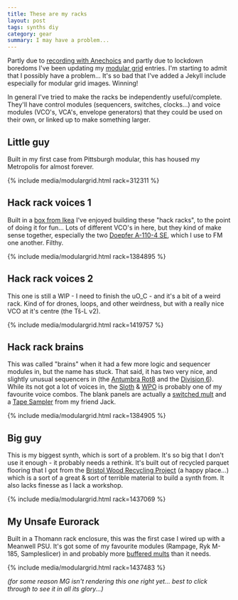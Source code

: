 ```yaml
---
title: These are my racks
layout: post
tags: synths diy
category: gear
summary: I may have a problem...
---
```


Partly due to [recording with Anechoics](https://anechoics.uk/recordings/2020/10/11/Album.html) and partly due to lockdown boredoms I've been updating my [modular grid](https://www.modulargrid.net/) entries. I'm starting to admit that I possibly have a problem... It's so bad that I've added a Jekyll include especially for modular grid images. Winning!

In general I've tried to make the racks be independently useful/complete. They'll have control modules (sequencers, switches, clocks...) and voice modules (VCO's, VCA's, envelope generators) that they could be used on their own, or linked up to make something larger.

## Little guy

Built in my first case from Pittsburgh modular, this has housed my Metropolis for almost forever.  

{% include media/modulargrid.html rack=312311 %}

## Hack rack voices 1

Built in a [box from Ikea](https://anechoics.uk/gear/2020/05/17/Second-mini-gig-rig.html) I've enjoyed building these "hack racks", to the point of doing it for fun... Lots of different VCO's in here, but they kind of make sense together, especially the two [Doepfer A-110-4 SE](https://www.modulargrid.net/e/doepfer-a-110-4-se), which I use to FM one another. Filthy.

{% include media/modulargrid.html rack=1384895 %}

## Hack rack voices 2

This one is still a WIP - I need to finish the uO_C -  and it's a bit of a weird rack. Kind of for drones, loops, and other weirdness, but with a really nice VCO at it's centre (the Tš-L v2).

{% include media/modulargrid.html rack=1419757 %}

## Hack rack brains

This was called "brains" when it had a few more logic and sequencer modules in, but the name has stuck. That said, it has two very nice, and slightly unusual sequencers in (the [Antumbra Rot8](https://www.modulargrid.net/e/antumbra-rot8) and the [Division 6](https://www.modulargrid.net/e/division-6-dual-mini-sequencer)). While its not got a lot of voices in, the [Sloth](https://www.modulargrid.net/e/nonlinearcircuits-sloth-chaos-4hp) & [WPO](https://www.modulargrid.net/e/dove-audio-waveplane-oscillator) is probably one of my favourite voice combos. The blank panels are actually a [switched mult](https://www.etsy.com/listing/890304003/beepboop-eurorack-switched-multiple) and a [Tape Sampler](https://www.etsy.com/uk/listing/876369994/eurorack-tape-sampler-prebuilt-old-stock) from my friend Jack.

{% include media/modulargrid.html rack=1384905 %}

## Big guy

This is my biggest synth, which is sort of a problem. It's so big that I don't use it enough - it probably needs a rethink. It's built out of recycled parquet flooring that I got from the [Bristol Wood Recycling Project](https://www.bwrp.org.uk/) (a happy place...) which is a sort of a great & sort of terrible material to build a synth from. It also lacks finesse as I lack a workshop. 

{% include media/modulargrid.html rack=1437069 %}

## My Unsafe Eurorack

Built in a Thomann rack enclosure, this was the first case I wired up with a Meanwell PSU. It's got some of my favourite modules (Rampage, Ryk M-185, Sampleslicer) in and probably more [buffered mults](https://www.modulargrid.net/e/other-unknown-double-buff) than it needs. 

{% include media/modulargrid.html rack=1437483 %}

_(for some reason MG isn't rendering this one right yet... best to click through to see it in all its glory...)_
